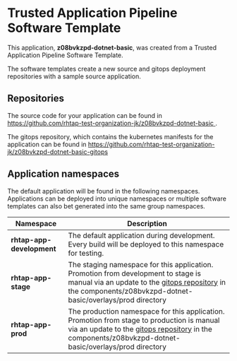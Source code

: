 # Trusted Application Pipeline Software Template

This application, **z08bvkzpd-dotnet-basic**, was created from a Trusted Application Pipeline Software Template.

The software templates create a new source and gitops deployment repositories with a sample source application. 

## Repositories

The source code for your application can be found in [https://github.com/rhtap-test-organization-jk/z08bvkzpd-dotnet-basic ](https://github.com/rhtap-test-organization-jk/z08bvkzpd-dotnet-basic ).
 
The gitops repository, which contains the kubernetes manifests for the application can be found in 
[https://github.com/rhtap-test-organization-jk/z08bvkzpd-dotnet-basic-gitops ](https://github.com/rhtap-test-organization-jk/z08bvkzpd-dotnet-basic-gitops ) 

## Application namespaces 

The default application will be found in the following namespaces. Applications can be deployed into unique namespaces or multiple software templates can also bet generated into the same group namespaces.  

|  Namespace   |  Description   |  
| -------- | -------- |   
| **rhtap-app-development** | The default application during development. Every build will be deployed to this namespace for testing. | 
| **rhtap-app-stage** | The staging namespace for this application. Promotion from development to stage is manual via an update to the [gitops repository](https://github.com/rhtap-test-organization-jk/z08bvkzpd-dotnet-basic-gitops ) in the components/z08bvkzpd-dotnet-basic/overlays/prod directory |  
| **rhtap-app-prod** | The production namespace for this application. Promotion from stage to production is manual via an update to the [gitops repository](https://github.com/rhtap-test-organization-jk/z08bvkzpd-dotnet-basic-gitops ) in the components/z08bvkzpd-dotnet-basic/overlays/prod directory | 